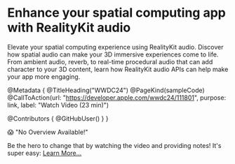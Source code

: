 # Enhance your spatial computing app with RealityKit audio

Elevate your spatial computing experience using RealityKit audio. Discover how spatial audio can make your 3D immersive experiences come to life. From ambient audio, reverb, to real-time procedural audio that can add character to your 3D content, learn how RealityKit audio APIs can help make your app more engaging.

@Metadata {
   @TitleHeading("WWDC24")
   @PageKind(sampleCode)
   @CallToAction(url: "https://developer.apple.com/wwdc24/111801", purpose: link, label: "Watch Video (23 min)")

   @Contributors {
      @GitHubUser(<replace this with your GitHub handle>)
   }
}

😱 "No Overview Available!"

Be the hero to change that by watching the video and providing notes! It's super easy:
 [Learn More…](https://wwdcnotes.github.io/WWDCNotes/documentation/wwdcnotes/contributing)
